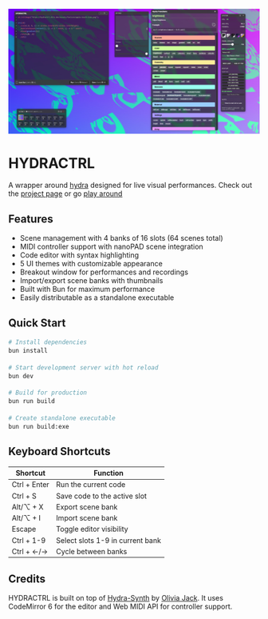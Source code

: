 ![HYDRACTRL screenshot](./docs/assets/hydractrl-preview.jpg)

# HYDRACTRL



A wrapper around [hydra](https://hydra.ojack.xyz/) designed for live visual performances.
Check out the [project page](https://dxviie.github.io/HYDRACTRL/) or go [play around](https://hydractrl.d17e.dev)

## Features

- Scene management with 4 banks of 16 slots (64 scenes total)
- MIDI controller support with nanoPAD scene integration
- Code editor with syntax highlighting
- 5 UI themes with customizable appearance
- Breakout window for performances and recordings
- Import/export scene banks with thumbnails
- Built with Bun for maximum performance
- Easily distributable as a standalone executable

## Quick Start

```bash
# Install dependencies
bun install

# Start development server with hot reload
bun dev

# Build for production
bun run build

# Create standalone executable
bun run build:exe
```

## Keyboard Shortcuts

| Shortcut | Function |
|----------|----------|
| Ctrl + Enter | Run the current code | 
| Ctrl + S | Save code to the active slot |
| Alt/⌥ + X | Export scene bank |
| Alt/⌥ + I | Import scene bank |
| Escape | Toggle editor visibility |
| Ctrl + 1-9 | Select slots 1-9 in current bank |
| Ctrl + ←/→ | Cycle between banks |

## Credits

HYDRACTRL is built on top of [Hydra-Synth](https://hydra.ojack.xyz/) by [Olivia Jack](https://ojack.xyz/). It uses CodeMirror 6 for the editor and Web MIDI API for controller support.